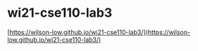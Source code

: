 # wi21-cse110-lab3
[https://wilson-low.github.io/wi21-cse110-lab3/](https://wilson-low.github.io/wi21-cse110-lab3/)
